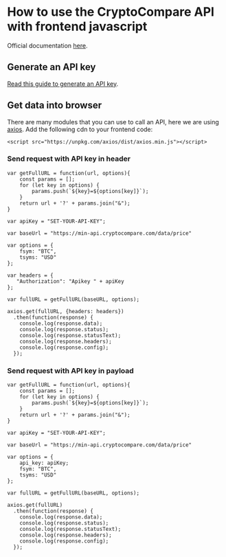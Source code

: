 # How to use the CryptoCompare API with frontend javascript

Official documentation [here](https://min-api.cryptocompare.com/documentation).

## Generate an API key
[Read this guide to generate an API key](https://www.cryptocompare.com/coins/guides/how-to-use-our-api/).

## Get data into browser
There are many modules that you can use to call an API, here we are using [axios](https://www.npmjs.com/package/axios).
Add the following cdn to your frontend code:
```
<script src="https://unpkg.com/axios/dist/axios.min.js"></script>
```

### Send request with API key in header
```
var getFullURL = function(url, options){
    const params = [];
    for (let key in options) {
        params.push(`${key}=${options[key]}`);
    }
    return url + '?' + params.join("&");
}

var apiKey = "SET-YOUR-API-KEY";

var baseUrl = "https://min-api.cryptocompare.com/data/price"

var options = {
    fsym: "BTC",
    tsyms: "USD"
};

var headers = {
   "Authorization": "Apikey " + apiKey 
};

var fullURL = getFullURL(baseURL, options);

axios.get(fullURL, {headers: headers})
  .then(function(response) {
    console.log(response.data);
    console.log(response.status);
    console.log(response.statusText);
    console.log(response.headers);
    console.log(response.config);
  });

```

### Send request with API key in payload
```
var getFullURL = function(url, options){
    const params = [];
    for (let key in options) {
        params.push(`${key}=${options[key]}`);
    }
    return url + '?' + params.join("&");
}

var apiKey = "SET-YOUR-API-KEY";

var baseUrl = "https://min-api.cryptocompare.com/data/price"

var options = {
    api_key: apiKey;
    fsym: "BTC",
    tsyms: "USD"
};

var fullURL = getFullURL(baseURL, options);

axios.get(fullURL)
  .then(function(response) {
    console.log(response.data);
    console.log(response.status);
    console.log(response.statusText);
    console.log(response.headers);
    console.log(response.config);
  });
  
```

